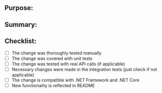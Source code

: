 ## Purpose:

## Summary:


## Checklist:
- [ ] The change was thoroughly tested manually
- [ ] The change was covered with unit tests
- [ ] The change was tested with real API calls (if applicable)
- [ ] Necessary changes were made in the integration tests (just check if not applicable)
- [ ] The change is compatible with .NET Framework and .NET Core
- [ ] New functionality is reflected in README
